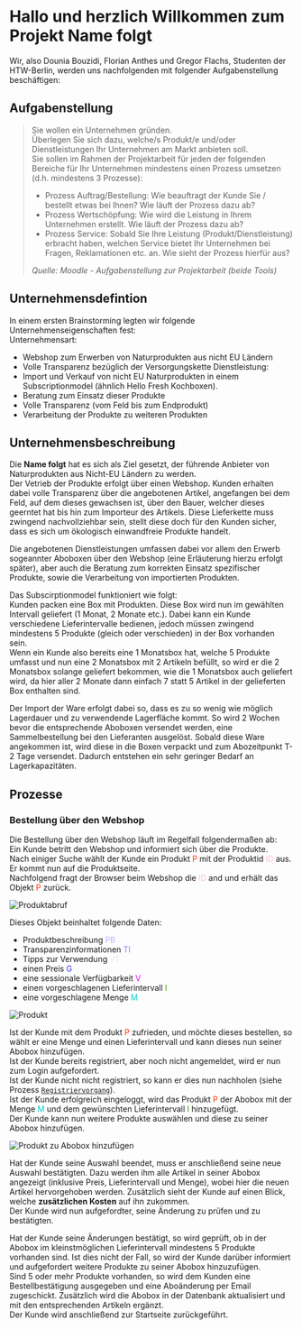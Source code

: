 # Hallo und herzlich Willkommen zum Projekt **Name folgt**
Wir, also Dounia Bouzidi, Florian Anthes und Gregor Flachs, Studenten der HTW-Berlin, werden uns nachfolgenden mit folgender Aufgabenstellung beschäftigen:

## Aufgabenstellung
>Sie wollen ein Unternehmen gründen.  
Überlegen Sie sich dazu, welche/s Produkt/e und/oder Dienstleistungen Ihr Unternehmen am Markt anbieten soll.  
Sie sollen im Rahmen der Projektarbeit 
für jeden der folgenden Bereiche für Ihr Unternehmen mindestens einen Prozess umsetzen (d.h. 
mindestens 3 Prozesse):  
> - Prozess Auftrag/Bestellung: Wie beauftragt der Kunde Sie / bestellt etwas bei Ihnen? Wie läuft der Prozess dazu ab?  
> - Prozess Wertschöpfung: Wie wird die Leistung in Ihrem Unternehmen erstellt. Wie läuft der Prozess dazu ab?  
> - Prozess Service: Sobald Sie Ihre Leistung (Produkt/Dienstleistung) erbracht haben, welchen Service bietet Ihr Unternehmen bei Fragen, Reklamationen etc. an. Wie sieht der Prozess hierfür aus?
>
> *Quelle: Moodle - Aufgabenstellung zur Projektarbeit (beide Tools)*

## Unternehmensdefintion
In einem ersten Brainstorming legten wir folgende Unternehmenseigenschaften fest:  
Unternehmensart:  
- Webshop zum Erwerben von Naturprodukten aus nicht EU Ländern
- Volle Transparenz bezüglich der Versorgungskette
Dienstleistung: 
-	Import und Verkauf von nicht EU Naturprodukten in einem Subscriptionmodel (ähnlich Hello Fresh Kochboxen).   
-	Beratung zum Einsatz dieser Produkte
-	Volle Transparenz (vom Feld bis zum Endprodukt) 
-	Verarbeitung der Produkte zu weiteren Produkten

## Unternehmensbeschreibung
Die **Name folgt** hat es sich als Ziel gesetzt, der führende Anbieter von Naturprodukten aus Nicht-EU Ländern zu werden.  
Der Vetrieb der Produkte erfolgt über einen Webshop. Kunden erhalten dabei volle Transparenz über die angebotenen Artikel, angefangen bei dem Feld, auf dem dieses gewachsen ist, über den Bauer, welcher dieses geerntet hat bis hin zum Importeur des Artikels. Diese Lieferkette muss zwingend nachvollziehbar sein, stellt diese doch für den Kunden sicher, dass es sich um ökologisch einwandfreie Produkte handelt.  

Die angebotenen Dienstleistungen umfassen dabei vor allem den Erwerb sogeannter Aboboxen über den Webshop (eine Erläuterung hierzu erfolgt später), aber auch die Beratung zum korrekten Einsatz spezifischer Produkte, sowie die Verarbeitung von importierten Produkten.  

Das Subscirptionmodel funktioniert wie folgt:  
Kunden packen eine Box mit Produkten. Diese Box wird nun im gewählten Intervall geliefert (1 Monat, 2 Monate etc.). Dabei kann ein Kunde verschiedene Lieferintervalle bedienen, jedoch müssen zwingend mindestens 5 Produkte (gleich oder verschieden) in der Box vorhanden sein.  
Wenn ein Kunde also bereits eine 1 Monatsbox hat, welche 5 Produkte umfasst und nun eine 2 Monatsbox mit 2 Artikeln befüllt, so wird er die 2 Monatsbox solange geliefert bekommen, wie die 1 Monatsbox auch geliefert wird, da hier aller 2 Monate dann einfach 7 statt 5 Artikel in der gelieferten Box enthalten sind.  

Der Import der Ware erfolgt dabei so, dass es zu so wenig wie möglich Lagerdauer und zu verwendende Lagerfläche kommt. So wird 2 Wochen bevor die entsprechende Aboboxen versendet werden, eine Sammelbestellung bei den Lieferanten ausgelöst. Sobald diese Ware angekommen ist, wird diese in die Boxen verpackt und zum Abozeitpunkt T-2 Tage versendet. Dadurch entstehen ein sehr geringer Bedarf an Lagerkapazitäten. 

## Prozesse
### Bestellung über den Webshop
Die Bestellung über den Webshop läuft im Regelfall folgendermaßen ab:  
Ein Kunde betritt den Webshop und informiert sich über die Produkte.  
Nach einiger Suche wählt der Kunde ein Produkt <span style="color:#ff3300">P</span> mit der Produktid <span style=color:pink>ID</span> aus. Er kommt nun auf die Produktseite.  
Nachfolgend fragt der Browser beim Webshop die <span style=color:pink>ID</span> and und erhält das Objekt <span style="color:#ff3300">P</span> zurück.  

![Produktabruf](http://www.plantuml.com/plantuml/svg/5St1ge90583X_NsAUnTtwuasGH2baKYOY2PKcnZ7epCvpiZCEVJwsVQ3d_yGI7ZYoVpyQIiDTyZU_2gYEMm1l7X7WoR5BGVqqbb2Iv5q4moz4L85kCJri_JkXP9W4jf2kh3HKk7_UfLWaCgZRjaEC1jXloE8My_zqdGyKZGliYStejt5TLvKnQCvtTBiUAysTLucvp9FgYoxDXy0)

Dieses Objekt beinhaltet folgende Daten:  
- Produktbeschreibung <span style="color:#b3b3ff">PB</span>
- Transparenzinformationen <span style="color:#8080ff">TI</span>
- Tipps zur Verwendung <span style ="color:#e6e6ff">VT</span>
- einen Preis <span style="color:#3333ff">G</span>
- eine sessionale Verfügbarkeit <span style="color:#e600e6">V</span>
- einen vorgeschlagenen Lieferintervall <span style="color:#4d9900">I</span>
- eine vorgeschlagene Menge <span style="color:#00cccc">M</span>

![Produkt](http://www.plantuml.com/plantuml/svg/3SfHou8m583Xl_9z5zrw8hGWYD0e2b9AAwgRcFFabdEJxHpw-tdvlZp_sah33R8tVufe24i0BxvHgqbnpG6zT9RGKYHT3-tR2Aa2v6drEddtGKdG2srXDswZfSB9R9fXaCgZhjcsC1XXYNi38s-uesWOOqskGxjAgsDH5l4XcoVd-Bb8glnstUQNhDnlxeyV)

Ist der Kunde mit dem Produkt <span style="color:#ff3300">P</span> zufrieden, und möchte dieses bestellen, so wählt er eine Menge und einen Lieferintervall und kann dieses nun seiner Abobox hinzufügen.  
Ist der Kunde bereits registriert, aber noch nicht angemeldet, wird er nun zum Login aufgefordert.  
Ist der Kunde nicht nicht registriert, so kann er dies nun nachholen (siehe Prozess [`Registriervorgang`](#Registriervorgang)).  
Ist der Kunde erfolgreich eingeloggt, wird das Produkt <span style="color:#ff3300">P</span> der Abobox mit der Menge <span style="color:#00cccc">M</span> und dem gewünschten Lieferintervall <span style="color:#4d9900">I</span> hinzugefügt.  
Der Kunde kann nun weitere Produkte auswählen und diese zu seiner Abobox hinzufügen.    

![Produkt zu Abobox hinzufügen](http://www.plantuml.com/plantuml/png/5Sr1ImCn40NWUt-57hpkYDu4iHj5iRIbDeBLYoJPQHARdIp93Ch-UjFBCBptmLjMDeLbJ8lBI2x9W5BIHM2UwXr0CR-TZnp4IiNYCZ4ITowFu8_9k51Xq-llNSa_w1X64mcUMvoY2tXrSwsmkb0mMY4FKp9q7eB61pbnwsSfxVOss_pNdX1fbgEWH-gc9Xyudv3kUxtUxhUVN-f9hmwRDxLQFxxl3hTg__hneXTBfA7PVm00)       

Hat der Kunde seine Auswahl beendet, muss er anschließend seine neue Auswahl bestätigten. Dazu werden ihm alle Artikel in seiner Abobox angezeigt (inklusive Preis, Lieferintervall und Menge), wobei hier die neuen Artikel hervorgehoben werden. Zusätzlich sieht der Kunde auf einen Blick, welche **zusätzlichen Kosten** auf ihn zukommen.  
Der Kunde wird nun aufgefordter, seine Änderung zu prüfen und zu bestätigten.  

Hat der Kunde seine Änderungen bestätigt, so wird geprüft, ob in der Abobox im kleinstmöglichen Lieferintervall mindestens 5 Produkte vorhanden sind. Ist dies nicht der Fall, so wird der Kunde darüber informiert und aufgefordert weitere Produkte zu seiner Abobox hinzuzufügen.  
Sind 5 oder mehr Produkte vorhanden, so wird dem Kunden eine Bestellbestätigung ausgegeben und eine Aboänderung per Email zugeschickt. Zusätzlich wird die Abobox in der Datenbank aktualisiert und mit den entsprechenden Artikeln ergänzt.  
Der Kunde wird anschließend zur Startseite zurückgeführt. 

<span id='Registriervorgang'/>
